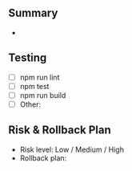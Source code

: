 ## Summary

-

## Testing

- [ ] npm run lint
- [ ] npm test
- [ ] npm run build
- [ ] Other:

## Risk & Rollback Plan

- Risk level: Low / Medium / High
- Rollback plan:
